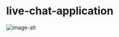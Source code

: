 # live-chat-application

![image-alt](<img width="1920" height="1080" alt="Screenshot 2025-09-14 222358" src="https://github.com/user-attachments/assets/79b26a78-0d59-4da9-b2ce-6eb56b3447a0" />
)
